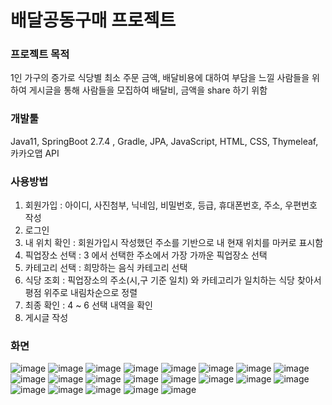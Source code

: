 # 배달공동구매 프로젝트

### 프로젝트 목적
<a>1인 가구의 증가로 식당별 최소 주문 금액, 배달비용에 대하여 부담을 느낄 사람들을 위하여 게시글을 통해 사람들을 모집하여 배달비, 금액을 share 하기 위함</a>
### 개발툴
Java11, SpringBoot 2.7.4 , Gradle, JPA, JavaScript, HTML, CSS, Thymeleaf, 카카오맵 API
### 사용방법  
1) 회원가입 : 아이디, 사진첨부, 닉네임, 비밀번호, 등급, 휴대폰번호, 주소, 우편번호 작성  
2) 로그인  
3) 내 위치 확인 : 회원가입시 작성했던 주소를 기반으로 내 현재 위치를 마커로 표시함  
4) 픽업장소 선택 : 3 에서 선택한 주소에서 가장 가까운 픽업장소 선택  
5) 카테고리 선택 : 희망하는 음식 카테고리 선택  
6) 식당 조회 : 픽업장소의 주소(시,구 기준 일치) 와 카테고리가 일치하는 식당 찾아서 평점 위주로 내림차순으로 정렬  
7) 최종 확인 : 4 ~ 6 선택 내역을 확인  
8) 게시글 작성  

### 화면  
![image](https://user-images.githubusercontent.com/96707563/196575683-2752d94c-7a73-4f2c-9e84-625f4b97e73b.png)
![image](https://user-images.githubusercontent.com/96707563/196575706-5ddb4e3a-ac9f-47cc-8950-8585b3d57498.png)
![image](https://user-images.githubusercontent.com/96707563/196575740-23578289-6831-43b1-b4ba-28b479e373da.png)
![image](https://user-images.githubusercontent.com/96707563/196575782-664992a8-c5dd-4468-a690-2750877fdf4c.png)
![image](https://user-images.githubusercontent.com/96707563/196575813-d9d9210c-05ce-4fab-b519-7aab5e530a8a.png)
![image](https://user-images.githubusercontent.com/96707563/196575851-70574d9a-ec99-408b-8c35-4a56df399fd3.png)
![image](https://user-images.githubusercontent.com/96707563/196575883-5424bd2d-e0ad-4d88-857d-bb4f25018120.png)
![image](https://user-images.githubusercontent.com/96707563/196575950-369bd0de-d3cd-45ec-a2d9-3489b3fcc313.png)
![image](https://user-images.githubusercontent.com/96707563/196575991-b3af720d-41d4-4382-af1b-4bd89515c09b.png)
![image](https://user-images.githubusercontent.com/96707563/196576017-3c8c9b64-284b-4d91-be28-7b42be0ae02f.png)
![image](https://user-images.githubusercontent.com/96707563/196576046-6f31970c-f3dd-4c6d-bb74-7ffadc80ae02.png)
![image](https://user-images.githubusercontent.com/96707563/196576060-90c69daf-d4eb-44a8-9d49-c20cd76b7412.png)
![image](https://user-images.githubusercontent.com/96707563/196576088-9853d315-021b-4af4-bfdf-2fbd3fc589b7.png)
![image](https://user-images.githubusercontent.com/96707563/196576107-178dd6d4-38f8-415f-94e9-e956330d1014.png)
![image](https://user-images.githubusercontent.com/96707563/196576147-585d099a-c810-4097-85df-a85255c9a612.png)
![image](https://user-images.githubusercontent.com/96707563/196576180-ded21069-c45b-40da-ab0f-a55645a75431.png)
![image](https://user-images.githubusercontent.com/96707563/196610802-681ddb9c-d5b9-4086-9990-8d5890ec06ea.png)
![image](https://user-images.githubusercontent.com/96707563/196610973-ebc69d3c-829f-48e4-907c-1e7dd5ced37a.png)
![image](https://user-images.githubusercontent.com/96707563/196610870-d7ddcccd-edc7-4708-b40d-e2635f9b4dc2.png)
![image](https://user-images.githubusercontent.com/96707563/196610932-3ae6831e-de3a-45c9-b6f1-b726154fc635.png)
![image](https://user-images.githubusercontent.com/96707563/196610995-6183d68b-36fc-43d5-8f53-a7f0f5be1bf1.png)




